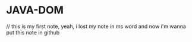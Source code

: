 # JAVA-DOM



// this is my first note, yeah, i lost my note in ms word and now
i'm wanna put this note in github
